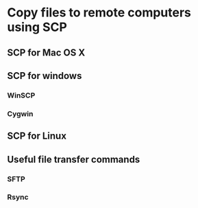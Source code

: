 # Copy files to remote computers using SCP

## SCP for Mac OS X

## SCP for windows

### WinSCP
### Cygwin

## SCP for Linux

## Useful file transfer commands
### SFTP
### Rsync
